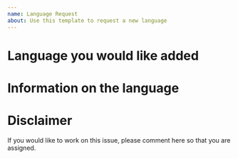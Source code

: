 ```yaml
---
name: Language Request
about: Use this template to request a new language
---
```


# Language you would like added
<!-- Write out what the language you want added is here-->

# Information on the language

<!--Add any information such as links to the documentation for the language here-->

# Disclaimer
If you would like to work on this issue, please comment here so that you are assigned.


